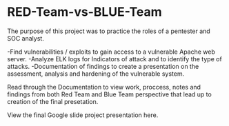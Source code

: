 # RED-Team-vs-BLUE-Team

The purpose of this project was to practice the roles of a pentester and SOC analyst.

-Find vulnerabilities / exploits to gain access to a vulnerable Apache web server.
-Analyze ELK logs for Indicators of attack and to identify the type of attacks.
-Documentation of findings to create a presentation on the assessment, analysis and hardening of the vulnerable system.

Read through the Documentation to view work, proccess, notes and findings from both Red Team and Blue Team perspective that lead up to creation of the final presetation.

View the final Google slide project presentation here.
